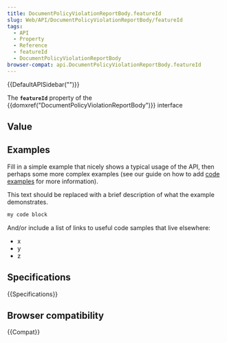 ```yaml
---
title: DocumentPolicyViolationReportBody.featureId
slug: Web/API/DocumentPolicyViolationReportBody/featureId
tags:
  - API
  - Property
  - Reference
  - featureId
  - DocumentPolicyViolationReportBody
browser-compat: api.DocumentPolicyViolationReportBody.featureId
---
```

{{DefaultAPISidebar("")}}

The **`featureId`** property of the {{domxref("DocumentPolicyViolationReportBody")}} interface 

## Value



## Examples

Fill in a simple example that nicely shows a typical usage of the API, then perhaps some more complex examples (see our guide on how to add [code examples](/en-US/docs/MDN/Contribute/Structures/Code_examples) for more information).

This text should be replaced with a brief description of what the example demonstrates.

```js
my code block
```

And/or include a list of links to useful code samples that live elsewhere:

*   x
*   y
*   z

## Specifications

{{Specifications}}

## Browser compatibility

{{Compat}}


